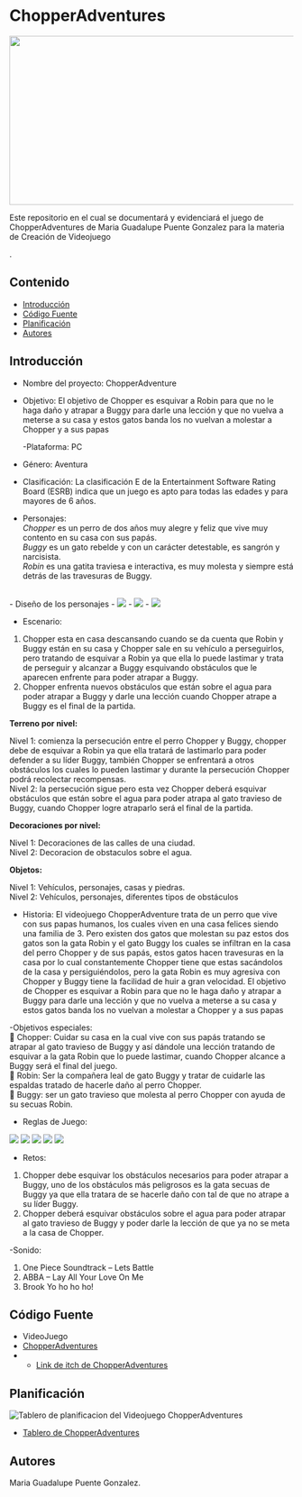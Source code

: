 # ChopperAdventures
<p align="center">
    <img src="https://github.com/Puenteg/ChopperAdventures/blob/main/ChopperAdventure.jpeg" alt="Logo" width=1200 height=300>

 Este repositorio en el cual se documentará y evidenciará el juego de ChopperAdventures de Maria Guadalupe Puente Gonzalez para la materia de Creación de Videojuego
    <br> 
    </p>
    .
## Contenido

- [Introducción](#introducción)
- [Código Fuente](#código-fuente)
- [Planificación](#planificación)
- [Autores](#autores)
  
## Introducción
- Nombre del proyecto: ChopperAdventure
  
- Objetivo: El objetivo de Chopper es esquivar a Robin para que no le haga daño y atrapar a Buggy para darle una lección y que no vuelva a meterse a su casa y estos gatos banda los no vuelvan a molestar a Chopper y a sus papas
  
  -Plataforma: PC
  
- Género: Aventura
  
- Clasificación: La clasificación E de la Entertainment Software Rating Board (ESRB) indica que 
un juego es apto para todas las edades y para mayores de 6 años.

- Personajes:
  <br>
  *Chopper* es un perro de dos años muy alegre y feliz que vive muy contento en su casa con sus papás. <br> 
  *Buggy* es un gato rebelde y con un carácter detestable, es sangrón y narcisista.  <br> 
  *Robin* es una gatita traviesa e interactiva, es muy molesta y siempre está detrás de las travesuras de Buggy. <br> 
<br>
- Diseño de los personajes
-  <img src=https://github.com/Puenteg/ChopperAdventures/blob/main/Personajes/Chopper%202.jpeg"">
-  <img src="https://github.com/Puenteg/ChopperAdventures/blob/main/Personajes/Chopper%20Otaku.jpeg">
-  <img src="https://github.com/Puenteg/ChopperAdventures/blob/main/Personajes/Chopper.jpeg">

- Escenario:
1.	Chopper esta en casa descansando cuando se da cuenta que Robin y Buggy están en su casa y Chopper sale en su vehículo a perseguirlos, pero tratando de esquivar a Robin ya que ella lo puede lastimar y trata de perseguir y alcanzar a Buggy esquivando obstáculos que le aparecen enfrente para poder atrapar a Buggy.  <br> 
2.	Chopper enfrenta nuevos obstáculos que están sobre el agua para poder atrapar a Buggy y darle una lección cuando Chopper atrape a Buggy es el final de la partida.


**Terreno por nivel:**
  
Nivel 1: comienza la persecución entre el perro Chopper y Buggy, chopper debe de esquivar a Robin ya que ella tratará de lastimarlo para poder defender a su líder Buggy, también Chopper se enfrentará a otros obstáculos los cuales lo pueden lastimar y durante la persecución Chopper podrá recolectar recompensas.
 <br> 
Nivel 2: la persecución sigue pero esta vez Chopper deberá esquivar obstáculos que están sobre el agua para poder atrapa al gato travieso de Buggy, cuando Chopper logre atraparlo será el final de la partida. 

**Decoraciones por nivel:**
   
Nivel 1: Decoraciones de las calles de una ciudad.
 <br> 
Nivel 2: Decoracion de obstaculos sobre el agua.

**Objetos:**

Nivel 1: Vehículos, personajes, casas y piedras.
 <br> 
Nivel 2: Vehículos, personajes, diferentes tipos de obstáculos 


- Historia:
El videojuego ChopperAdventure trata de un perro que vive con sus papas humanos, los cuales viven en una casa felices siendo una familia de 3. Pero existen dos gatos que molestan su paz estos dos gatos son la gata Robin y el gato Buggy los cuales se infiltran en la casa del perro Chopper y de sus papás, estos gatos hacen travesuras en la casa por lo cual constantemente Chopper tiene que estas sacándolos de la casa y persiguiéndolos, pero la gata Robin es muy agresiva con Chopper y Buggy tiene la facilidad de huir a gran velocidad.
El objetivo de Chopper es esquivar a Robin para que no le haga daño y atrapar a Buggy para darle una lección y que no vuelva a meterse a su casa y estos gatos banda los no vuelvan a molestar a Chopper y a sus papas

-Objetivos especiales:  <br> 
	Chopper: Cuidar su casa en la cual vive con sus papás tratando se atrapar al gato travieso de Buggy y así dándole una lección tratando de esquivar a la gata Robin que lo puede lastimar, cuando Chopper alcance a Buggy será el final del juego.  <br> 
	Robin: Ser la compañera leal de gato Buggy y tratar de cuidarle las espaldas tratado de hacerle daño al perro Chopper.  <br> 
	Buggy: ser un gato travieso que molesta al perro Chopper con ayuda de su secuas Robin. 

- Reglas de Juego: <br> 
 <img src="https://github.com/Puenteg/ChopperAdventures/blob/main/Reglas%20del%20juego/Regla%201.png">
  <img src="https://github.com/Puenteg/ChopperAdventures/blob/main/Reglas%20del%20juego/Regla%202.png" >
   <img src="https://github.com/Puenteg/ChopperAdventures/blob/main/Reglas%20del%20juego/Regla%203.png">
    <img src="https://github.com/Puenteg/ChopperAdventures/blob/main/Reglas%20del%20juego/Regla%204.png">
     <img src="https://github.com/Puenteg/ChopperAdventures/blob/main/Reglas%20del%20juego/Regla%205.png" >
     
- Retos:
1.	Chopper debe esquivar los obstáculos necesarios para poder atrapar a Buggy, uno de los obstáculos más peligrosos es la gata secuas de Buggy ya que ella tratara de se hacerle daño con tal de que         no atrape a su líder Buggy.  <br> 
2.	Chopper deberá esquivar obstáculos sobre el agua para poder atrapar al gato travieso de Buggy y poder darle la lección de que ya no se meta a la casa de Chopper.

-Sonido: 
1. One Piece Soundtrack – Lets Battle  <br> 
2. ABBA – Lay All Your Love On Me  <br> 
3.  Brook Yo ho ho ho!  <br> 




## Código Fuente
* VideoJuego
* [ChopperAdventures]()
* * [Link de itch de ChopperAdventures](https://gpuente20.itch.io/choppers-adventure)

## Planificación

![Tablero de planificacion del Videojuego ChopperAdventures](https://github.com/Puenteg/ChopperAdventures/blob/main/Tablero%20de%20Asana.png)
* [Tablero de ChopperAdventures](https://app.asana.com/0/1208863515326699/1208863514020512)

## Autores
Maria Guadalupe Puente Gonzalez.

